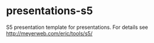 presentations-s5
================

S5 presentation template for presentations. For details see http://meyerweb.com/eric/tools/s5/


